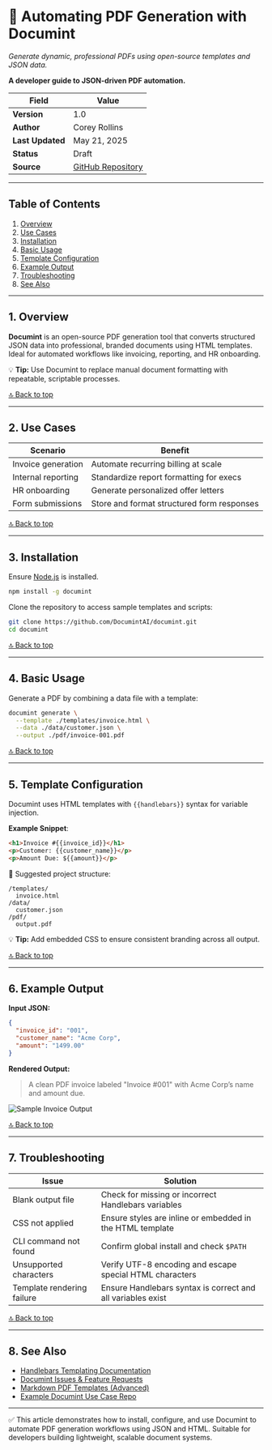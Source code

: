 # 🧾 Automating PDF Generation with Documint  
*Generate dynamic, professional PDFs using open-source templates and JSON data.*

**A developer guide to JSON-driven PDF automation.**

| **Field**        | **Value**                                                                 |
|------------------|--------------------------------------------------------------------------|
| **Version**      | 1.0                                                                      |
| **Author**       | Corey Rollins                                                            |
| **Last Updated** | May 21, 2025                                                             |
| **Status**       | Draft                                                                    |
| **Source**       | [GitHub Repository](https://github.com/DocumintAI/documint)              |

---

## Table of Contents

1. [Overview](#1-overview)  
2. [Use Cases](#2-use-cases)  
3. [Installation](#3-installation)  
4. [Basic Usage](#4-basic-usage)  
5. [Template Configuration](#5-template-configuration)  
6. [Example Output](#6-example-output)  
7. [Troubleshooting](#7-troubleshooting)  
8. [See Also](#8-see-also)  

---

## 1. Overview

**Documint** is an open-source PDF generation tool that converts structured JSON data into professional, branded documents using HTML templates. Ideal for automated workflows like invoicing, reporting, and HR onboarding.

💡 **Tip:** Use Documint to replace manual document formatting with repeatable, scriptable processes.

[🔝 Back to top](#table-of-contents)

---

## 2. Use Cases

| **Scenario**           | **Benefit**                                |
|------------------------|---------------------------------------------|
| Invoice generation     | Automate recurring billing at scale         |
| Internal reporting     | Standardize report formatting for execs     |
| HR onboarding          | Generate personalized offer letters         |
| Form submissions       | Store and format structured form responses  |

[🔝 Back to top](#table-of-contents)

---

## 3. Installation

Ensure [Node.js](https://nodejs.org/) is installed.

```bash
npm install -g documint
```

Clone the repository to access sample templates and scripts:

```bash
git clone https://github.com/DocumintAI/documint.git
cd documint
```

[🔝 Back to top](#table-of-contents)

---

## 4. Basic Usage

Generate a PDF by combining a data file with a template:

```bash
documint generate \
  --template ./templates/invoice.html \
  --data ./data/customer.json \
  --output ./pdf/invoice-001.pdf
```

[🔝 Back to top](#table-of-contents)

---

## 5. Template Configuration

Documint uses HTML templates with `{{handlebars}}` syntax for variable injection.

**Example Snippet**:

```html
<h1>Invoice #{{invoice_id}}</h1>
<p>Customer: {{customer_name}}</p>
<p>Amount Due: ${{amount}}</p>
```

📁 Suggested project structure:

```
/templates/
  invoice.html
/data/
  customer.json
/pdf/
  output.pdf
```

💡 **Tip:** Add embedded CSS to ensure consistent branding across all output.

[🔝 Back to top](#table-of-contents)

---

## 6. Example Output

**Input JSON:**

```json
{
  "invoice_id": "001",
  "customer_name": "Acme Corp",
  "amount": "1499.00"
}
```

**Rendered Output:**  
> A clean PDF invoice labeled "Invoice #001" with Acme Corp’s name and amount due.

![Sample Invoice Output](assets/img/sample-invoice-preview.png "Sample Invoice Preview")

[🔝 Back to top](#table-of-contents)

---

## 7. Troubleshooting

| **Issue**                   | **Solution**                                                  |
|----------------------------|---------------------------------------------------------------|
| Blank output file           | Check for missing or incorrect Handlebars variables           |
| CSS not applied             | Ensure styles are inline or embedded in the HTML template     |
| CLI command not found       | Confirm global install and check `$PATH`                      |
| Unsupported characters      | Verify UTF-8 encoding and escape special HTML characters      |
| Template rendering failure  | Ensure Handlebars syntax is correct and all variables exist   |

[🔝 Back to top](#table-of-contents)

---

## 8. See Also

- [Handlebars Templating Documentation](https://handlebarsjs.com/)
- [Documint Issues & Feature Requests](https://github.com/DocumintAI/documint/issues)
- [Markdown PDF Templates (Advanced)](https://github.com/seladb/pickley)
- [Example Documint Use Case Repo](https://github.com/example-org/documint-pdf-workflows) <!-- Replace with a real one if available -->

---

✅ This article demonstrates how to install, configure, and use Documint to automate PDF generation workflows using JSON and HTML. Suitable for developers building lightweight, scalable document systems.

